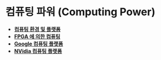 # 컴퓨팅 파워 (Computing Power)

- [**컴퓨팅 환경 및 플랫폼**](computing_environment_and_platforms/index.md)
- [**FPGA 에 의한 컴퓨팅**](fpga/index.md)
- [**Google 컴퓨팅 플랫폼**](google_platforms/index.md)
- [**NVidia 컴퓨팅 플랫폼**](nvidia_platforms/index.md)
